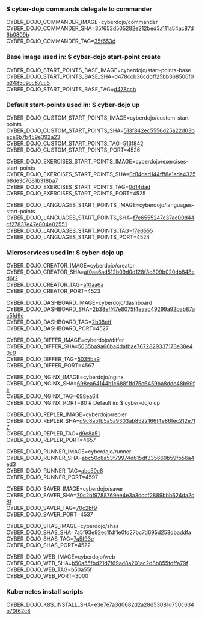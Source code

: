 ### $ cyber-dojo commands delegate to commander

CYBER_DOJO_COMMANDER_IMAGE=cyberdojo/commander  
CYBER_DOJO_COMMANDER_SHA=[35f653d505282e212bed3a111a54ac87d6b0809b](https://github.com/cyber-dojo/commander/commit/35f653d505282e212bed3a111a54ac87d6b0809b)  
CYBER_DOJO_COMMANDER_TAG=[35f653d](https://hub.docker.com/layers/cyberdojo/commander/35f653d/images/sha256-0109ebb2388ba394e16abe99464f359e449d51685ee8340eea4e459c33e04ac1)  

### Base image used in: $ cyber-dojo start-point create

CYBER_DOJO_START_POINTS_BASE_IMAGE=cyberdojo/start-points-base  
CYBER_DOJO_START_POINTS_BASE_SHA=[d478ccb36cdbff25bb368506f0b2485c9cc87cc5](https://github.com/cyber-dojo/start-points-base/commit/d478ccb36cdbff25bb368506f0b2485c9cc87cc5)  
CYBER_DOJO_START_POINTS_BASE_TAG=[d478ccb](https://hub.docker.com/layers/cyberdojo/start-points-base/d478ccb/images/sha256-402adefd8be573b4b0eead68436c2958e957df173c365e03c55bec5b0d3fd87e)  

### Default start-points used in: $ cyber-dojo up

CYBER_DOJO_CUSTOM_START_POINTS_IMAGE=cyberdojo/custom-start-points  
CYBER_DOJO_CUSTOM_START_POINTS_SHA=[513f842ec5556d25a22d03bece6b7b459e392a23](https://github.com/cyber-dojo/custom-start-points/commit/513f842ec5556d25a22d03bece6b7b459e392a23)  
CYBER_DOJO_CUSTOM_START_POINTS_TAG=[513f842](https://hub.docker.com/layers/cyberdojo/custom-start-points/513f842/images/sha256-72850dea2761e2159e3df40d2884ab82202e320f3ba32cce853ab0baac445e97)  
CYBER_DOJO_CUSTOM_START_POINTS_PORT=4526

CYBER_DOJO_EXERCISES_START_POINTS_IMAGE=cyberdojo/exercises-start-points  
CYBER_DOJO_EXERCISES_START_POINTS_SHA=[0d14dad144fff8e1ada432568de3c7681b318ba7](https://github.com/cyber-dojo/exercises-start-points/commit/0d14dad144fff8e1ada432568de3c7681b318ba7)  
CYBER_DOJO_EXERCISES_START_POINTS_TAG=[0d14dad](https://hub.docker.com/layers/cyberdojo/exercises-start-points/0d14dad/images/sha256-d516255496ca4baad50e5930d04ccbe5c98d9adccd326f7cb08261717540507e)  
CYBER_DOJO_EXERCISES_START_POINTS_PORT=4525

CYBER_DOJO_LANGUAGES_START_POINTS_IMAGE=cyberdojo/languages-start-points  
CYBER_DOJO_LANGUAGES_START_POINTS_SHA=[f7e6555247c37ac00d44cf27837e47e804e02551](https://github.com/cyber-dojo/languages-start-points/commit/f7e6555247c37ac00d44cf27837e47e804e02551)  
CYBER_DOJO_LANGUAGES_START_POINTS_TAG=[f7e6555](https://hub.docker.com/layers/cyberdojo/languages-start-points/f7e6555/images/sha256-f808cfaf557e6267dd6e493c9e557ad9408ae97716755136e9c6a546432a4da7)  
CYBER_DOJO_LANGUAGES_START_POINTS_PORT=4524

### Microservices used in: $ cyber-dojo up

CYBER_DOJO_CREATOR_IMAGE=cyberdojo/creator  
CYBER_DOJO_CREATOR_SHA=[af0aa6ad512b09d0d128f3c809b020db848ed6f2](https://github.com/cyber-dojo/creator/commit/af0aa6ad512b09d0d128f3c809b020db848ed6f2)  
CYBER_DOJO_CREATOR_TAG=[af0aa6a](https://hub.docker.com/layers/cyberdojo/creator/af0aa6a/images/sha256-0e3ffa8bbf8fdc09097252d41b931c776afd35e8bd33956d9191efe005427eb9)  
CYBER_DOJO_CREATOR_PORT=4523

CYBER_DOJO_DASHBOARD_IMAGE=cyberdojo/dashboard  
CYBER_DOJO_DASHBOARD_SHA=[2b38eff47e8075f4eaac49299a92bab87ac5fd9e](https://github.com/cyber-dojo/dashboard/commit/2b38eff47e8075f4eaac49299a92bab87ac5fd9e)  
CYBER_DOJO_DASHBOARD_TAG=[2b38eff](https://hub.docker.com/layers/cyberdojo/dashboard/2b38eff/images/sha256-64a228d1a8095009d25fd2cccf3d7ebceeacd9193b99d3ff1b8fa4cf48c6560e)  
CYBER_DOJO_DASHBOARD_PORT=4527

CYBER_DOJO_DIFFER_IMAGE=cyberdojo/differ  
CYBER_DOJO_DIFFER_SHA=[5035ba9a66ba4dafbae7672829337173e38e40c0](https://github.com/cyber-dojo/differ/commit/5035ba9a66ba4dafbae7672829337173e38e40c0)  
CYBER_DOJO_DIFFER_TAG=[5035ba9](https://hub.docker.com/layers/cyberdojo/differ/5035ba9/images/sha256-778ac00100a9c148db0a08bbbf4702bab8dba9c9f7b229ce754cad76d9bebdf9)  
CYBER_DOJO_DIFFER_PORT=4567

CYBER_DOJO_NGINX_IMAGE=cyberdojo/nginx  
CYBER_DOJO_NGINX_SHA=[698ea64144b1c688f1fd75c6459ba8dde48b99fe](https://github.com/cyber-dojo/nginx/commit/698ea64144b1c688f1fd75c6459ba8dde48b99fe)  
CYBER_DOJO_NGINX_TAG=[698ea64](https://hub.docker.com/layers/cyberdojo/nginx/698ea64/images/sha256-81ca472f1075b45d5d1588019a5d9176fa419431f4356ec195db1d80aa7c0718)  
CYBER_DOJO_NGINX_PORT=80 # Default in: $ cyber-dojo up

CYBER_DOJO_REPLER_IMAGE=cyberdojo/repler  
CYBER_DOJO_REPLER_SHA=[d9c8a51b5a5a9303ab8522166f4e86fec212e7f7](https://github.com/cyber-dojo/repler/commit/d9c8a51b5a5a9303ab8522166f4e86fec212e7f7)  
CYBER_DOJO_REPLER_TAG=[d9c8a51](https://hub.docker.com/layers/cyberdojo/repler/d9c8a51/images/sha256-87273073e7bb095335e46ec206897a73e9df0c330fc57b5b4c56d2580038c34f)  
CYBER_DOJO_REPLER_PORT=4657

CYBER_DOJO_RUNNER_IMAGE=cyberdojo/runner  
CYBER_DOJO_RUNNER_SHA=[abc50c8a53f79974d615df335669b59fb56a4ed3](https://github.com/cyber-dojo/runner/commit/abc50c8a53f79974d615df335669b59fb56a4ed3)  
CYBER_DOJO_RUNNER_TAG=[abc50c8](https://hub.docker.com/layers/cyberdojo/runner/abc50c8/images/sha256-0f940d3a0e6424d5561e13eda550781e85b9a04609be20d4838975fcd286862e)  
CYBER_DOJO_RUNNER_PORT=4597

CYBER_DOJO_SAVER_IMAGE=cyberdojo/saver  
CYBER_DOJO_SAVER_SHA=[70c2bf9788769ee4e3a3dccf2889bbb624da2c8f](https://github.com/cyber-dojo/saver/commit/70c2bf9788769ee4e3a3dccf2889bbb624da2c8f)  
CYBER_DOJO_SAVER_TAG=[70c2bf9](https://hub.docker.com/layers/cyberdojo/saver/70c2bf9/images/sha256-286b0bc79f8da3d0780fac03d7b8438f821d5788ebbdc828500d3284713f387d)  
CYBER_DOJO_SAVER_PORT=4537

CYBER_DOJO_SHAS_IMAGE=cyberdojo/shas  
CYBER_DOJO_SHAS_SHA=[7a5f93e92ec1fdf1e0fd27bc7d695d253dbaddfa](https://github.com/cyber-dojo/shas/commit/7a5f93e92ec1fdf1e0fd27bc7d695d253dbaddfa)  
CYBER_DOJO_SHAS_TAG=[7a5f93e](https://hub.docker.com/layers/cyberdojo/shas/7a5f93e/images/sha256-49d1ec5c70b7d7347e92c6e319c3e64d933218a6748b955f2cff58eaea50d8a2)  
CYBER_DOJO_SHAS_PORT=4522

CYBER_DOJO_WEB_IMAGE=cyberdojo/web  
CYBER_DOJO_WEB_SHA=[b50a55fbd21d7f69ad8a201ac2d8b855fdffa79f](https://github.com/cyber-dojo/web/commit/b50a55fbd21d7f69ad8a201ac2d8b855fdffa79f)  
CYBER_DOJO_WEB_TAG=[b50a55f](https://hub.docker.com/layers/cyberdojo/web/b50a55f/images/sha256-c6c6627b594d96e63ffc6a95d394e8bf668dd36ba21ecc43894e8acf6093de2a)  
CYBER_DOJO_WEB_PORT=3000

### Kubernetes install scripts
CYBER_DOJO_K8S_INSTALL_SHA=[e3e7e7a3d0682d2a28d53081d750c634b70f62c8](https://github.com/cyber-dojo/k8s-install/commit/e3e7e7a3d0682d2a28d53081d750c634b70f62c8)  
